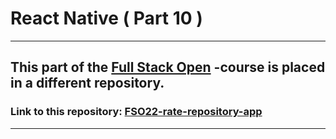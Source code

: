 # React Native ( Part 10 )

---

## This part of the [Full Stack Open](https://fullstackopen.com/) -course is placed in a different repository.

### Link to this repository: [FSO22-rate-repository-app](https://github.com/akahukas/FSO22-rate-repository-app)

---
